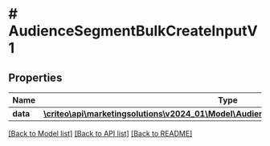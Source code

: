 # # AudienceSegmentBulkCreateInputV1

## Properties

Name | Type | Description | Notes
------------ | ------------- | ------------- | -------------
**data** | [**\criteo\api\marketingsolutions\v2024_01\Model\AudienceSegmentCreateEntityV1Resource[]**](AudienceSegmentCreateEntityV1Resource.md) |  | [optional]

[[Back to Model list]](../../README.md#models) [[Back to API list]](../../README.md#endpoints) [[Back to README]](../../README.md)

